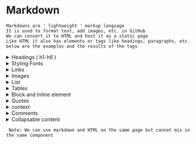 # Markdown 
```
Markdowns are ' lightweight ' markup language 
It is used to format text, add images, etc. in GitHub 
We can convert it to HTML and host it as a static page
Like HTML it also has elements or tags like headings, paragraphs, etc.
below are the examples and the results of the tags
```



<details>
 <summary>
   Headings ( h1-h6 )
  </summary>

```
#heading1 -> h1
##heading2 -> h2 
###heading3 -> h3
####heading4 -> h4
#####heading5 -> h5
######headings -> h6
```
> Tip :
> 1. Always try to nest the heading incorrectly way that helps to have a table of content
> 1. Only one # heading 1 in the markdown file

### Output :
# heading1
## heading2
### heading3
#### heading4
##### heading5
###### heading6
</details>


<details>
 <summary>Styling Fonts</summary>
 
```
Bold -> **bold**
Italic -> *italic*
strike through -> ~~strike through~~
```
Output

- Bold -> **bold**
- Italic -> *italic*
- strike through -> ~~strike through~~
</details>

<details>
<summary> Links </summary>
 
```
to external websites, GitHub repos, etc.,
["put-the-word-that-you-need-to-display"](the-actual-link-to-website)
The google website [link](www.google.com)
```
Output :
The google website [link](www.google.com)
</details>

<details>
<summary>Images</summary>
 
```
to add relative or global images
![alt-text](image-link)
![github-image](https://qph.cf2.quoracdn.net/main-qimg-b2ffb3a32c2e07826c887815599de6f3)
```
output :

![github-image](https://qph.cf2.quoracdn.net/main-qimg-b2ffb3a32c2e07826c887815599de6f3)
</details>

<details>
 <summary>
  List
 </summary>
 
ordered, unordered, nested, and tass list

```
ordered 

1. one
2. two
3. three
```
> Tip: is to use 1. in front of all so that if we change the order we don't need to manage the numbering
example

```
correct sequence

1. one
2. two
3. three
```
output

1. one
2. two
3. three

```
changed sequence number not changed 

2. two
1. one
3. three
```
output

2. two
1. one
3. three

```
if we use 1. in all elements of the list then the number will change automatically

2. two
1. one
3. three
```

output

1. two
1. one
1. three

```
unordered list

-one 
-two
-three

or

*one
*two 
*three
```

output

- one 
- two 
- three


* one 
* two 
* three

```
> Tip: it is recommended to use '-' over '*' to avoid confusion between bold and unordered lists.

Task list
very use full in PR and issue where we show the progress in comment

-[]one
-[]two
-[]three

```

output
- [ ] one
- [ ] two
- [ ] three

```
put x inside the bracket to make it tick or mark it complete

-[x]one
-[x]two
-[ ]three
```

Output :

- [x] one
- [x] two
- [ ] three

```
Nested list

-one
  -one.one
-two
  -two.one
  -two.two

give a indent to make it as a nested list
```
output

- one
  - one.one
- two
  - two.one
  - two.two

</details>

<details>
 <summary> Tables </summary>
 
```
|c1|c2|c3|
|:---|:---:|---:|
|r1 c1|r2 c2| r3 c3|

|| use to give a cell
:--- left align
:---: center align
---: right align
```

output

| c1 | c2 | c3 |
| :--- | :---: | ---: |
| r1 c1 | r2 c2 | r3 c3 |
</details>



<details>
 <summary>
  Block and Inline element
 </summary>

```


it is used as an inline and block element as it helps us to write code in a particular language, show the diff or changes that we make

this is an 'inline' element

> Note: The actual syntax is ``` for closing and ending. Ignore the quotation in the code below
```
output

this is an 'inline' element

```

"```
Block element
``"

Code in Typescript

"``` ts
    const first name='mathan'
```"

Show the difference

"``` diff
+const first name='mathan raj
-const first name='mathan'
```"

```
output

```
Block element
```


``` ts
    const first name='mathan'
```

``` diff
+ const first name='mathan raj
- const first name='mathan'
```

</details>

<details>
 <summary>
  Quotes
 </summary>

```
it is very helpful in mentioning the context and answering the question

Q/A

> Who are you
I am Mathan

```
output

> Who are you

I am Mathan

</details>

<details>
 <summary>
  context
</summary>
 
```
> Can we go with option 2 
Yes  we can go with option 2 it is a great way of doing it

```
output

> Can we go with option 2 

Yes  we can go with option 2 it is a great way of doing it

</details>

<details>
 <summary>
  Comments
 </summary>

```
We can use the same comments we use in HTML to comment  on markdown
"<!-- This is a comment  -->"

```
Output
<!-- This is a comment -->
>  Note: Commented text is not visible

</details>

<details>
 <summary>
  Collapsable content

 </summary>
 

```
To have collapsable content like expand and view 

we use two tags like summary, details

<details>
<summary> 
    Click here
</summary>
    You have clicked
</details>

```
output

<details>
<summary> 
    Click here
</summary>
    You have clicked
</details>

</details>

```
 Note: We can use markdown and HTML on the same page but cannot mix in the same component
```
